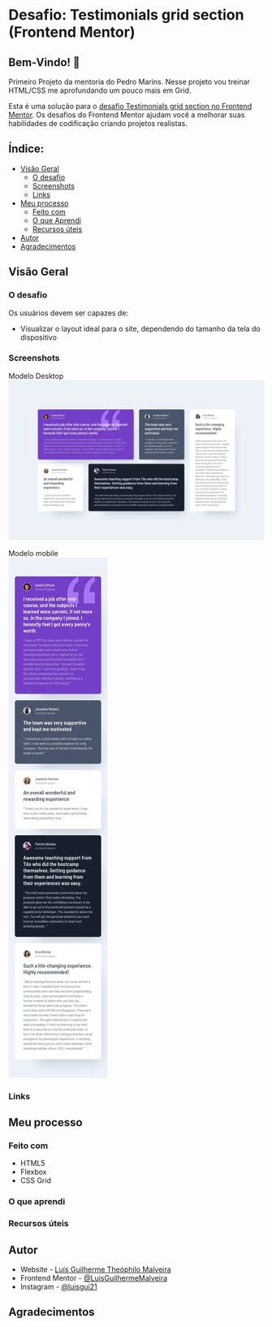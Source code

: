 # Desafio: Testimonials grid section (Frontend Mentor)

## Bem-Vindo! 👋

Primeiro Projeto da mentoria do Pedro Marins. Nesse projeto vou treinar HTML/CSS me aprofundando um pouco mais em Grid.

Esta é uma solução para o [desafio Testimonials grid section no Frontend Mentor](https://www.frontendmentor.io/challenges/testimonials-grid-section-Nnw6J7Un7). Os desafios do Frontend Mentor ajudam você a melhorar suas habilidades de codificação criando projetos realistas.

## Índice:

- [Visão Geral](#visao-geral)
  - [O desafio](#o-desafio)
  - [Screenshots](#screenshots)
  - [Links](#links)
- [Meu processo](#meu-processo)
  - [Feito com](#feito-com)
  - [O que Aprendi](#o-que-aprendi)
  - [Recursos úteis](#recursos-úteis)
- [Autor](#autor)
- [Agradecimentos](#agradecimentos)

## Visão Geral

### O desafio

Os usuários devem ser capazes de:

- Visualizar o layout ideal para o site, dependendo do tamanho da tela do dispositivo

### Screenshots
Modelo Desktop
<img src="design/desktop-design.jpg" alt="Design Desktop">

Modelo mobile <br>
<img src="design/mobile-design.jpg" alt="Design Mobile">



### Links

## Meu processo

### Feito com

- HTML5
- Flexbox
- CSS Grid

### O que aprendi

### Recursos úteis

## Autor

- Website - [Luís Guilherme Theóphilo Malveira](https://github.com/LuisGuilhermeMalveira)
- Frontend Mentor - [@LuisGuilhermeMalveira](https://www.frontendmentor.io/profile/LuisGuilhermeMalveira)
- Instagram - [@luisgui21](https://www.instagram.com/luisgui21/)

## Agradecimentos
